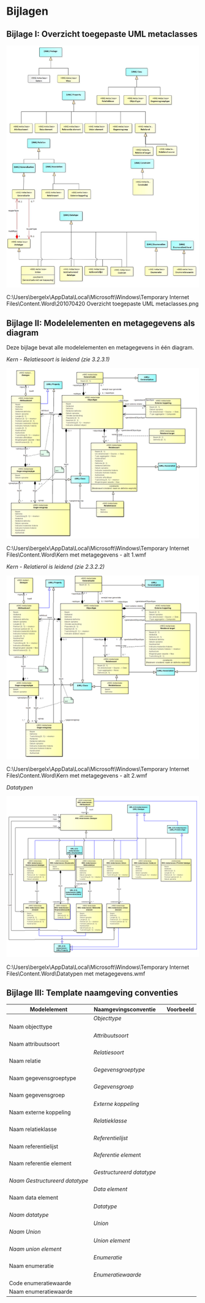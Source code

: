 Bijlagen
========

Bijlage I: Overzicht toegepaste UML metaclasses
-----------------------------------------------

![](media/abd209eeffa0a56d4053128a9f7d8742.jpg)

C:\\Users\\bergelx\\AppData\\Local\\Microsoft\\Windows\\Temporary Internet
Files\\Content.Word\\201070420 Overzicht toegepaste UML metaclasses.png

Bijlage II: Modelelementen en metagegevens als diagram
------------------------------------------------------

Deze bijlage bevat alle modelelementen en metagegevens in één diagram.

*Kern - Relatiesoort is leidend (zie 3.2.3.1)*

![C:\\Users\\bergelx\\AppData\\Local\\Microsoft\\Windows\\Temporary Internet Files\\Content.Word\\Kern met metagegevens - alt 1.wmf](media/7b0a492779f2e781d70263610e9d720f.png)

C:\\Users\\bergelx\\AppData\\Local\\Microsoft\\Windows\\Temporary Internet
Files\\Content.Word\\Kern met metagegevens - alt 1.wmf

*Kern - Relatierol is leidend (zie 2.3.2.2)*

![C:\\Users\\bergelx\\AppData\\Local\\Microsoft\\Windows\\Temporary Internet Files\\Content.Word\\Kern met metagegevens - alt 2.wmf](media/e6a971df597dfefb3bacab0e07e9cef6.png)

C:\\Users\\bergelx\\AppData\\Local\\Microsoft\\Windows\\Temporary Internet
Files\\Content.Word\\Kern met metagegevens - alt 2.wmf

*Datatypen*

![C:\\Users\\bergelx\\AppData\\Local\\Microsoft\\Windows\\Temporary Internet Files\\Content.Word\\Datatypen met metagegevens.wmf](media/c46609c5de485e293adb57265ed730ac.png)

C:\\Users\\bergelx\\AppData\\Local\\Microsoft\\Windows\\Temporary Internet
Files\\Content.Word\\Datatypen met metagegevens.wmf

Bijlage III: Template naamgeving conventies
-------------------------------------------

| **Modelelement**               | **Naamgevingsconventie**  |   | **Voorbeeld** |
|--------------------------------|---------------------------|---|---------------|
|                                | *Objecttype*              |   |               |
| Naam objecttype                |                           |   |               |
|                                | *Attribuutsoort*          |   |               |
| Naam attribuutsoort            |                           |   |               |
|                                | *Relatiesoort*            |   |               |
| Naam relatie                   |                           |   |               |
|                                | *Gegevensgroeptype*       |   |               |
| Naam gegevensgroeptype         |                           |   |               |
|                                | *Gegevensgroep*           |   |               |
| Naam gegevensgroep             |                           |   |               |
|                                | *Externe koppeling*       |   |               |
| Naam externe koppeling         |                           |   |               |
|                                | *Relatieklasse*           |   |               |
| Naam relatieklasse             |                           |   |               |
|                                | *Referentielijst*         |   |               |
| Naam referentielijst           |                           |   |               |
|                                | *Referentie elemen*t      |   |               |
| Naam referentie element        |                           |   |               |
|                                | *Gestructureerd datatype* |   |               |
| *Naam Gestructureerd datatype* |                           |   |               |
|                                | *Data element*            |   |               |
| Naam data element              |                           |   |               |
|                                | *Datatype*                |   |               |
| *Naam datatype*                |                           |   |               |
|                                | *Union*                   |   |               |
| *Naam Union*                   |                           |   |               |
|                                | *Union element*           |   |               |
| *Naam union element*           |                           |   |               |
|                                | *Enumeratie*              |   |               |
| Naam enumeratie                |                           |   |               |
|                                | *Enumeratiewaarde*        |   |               |
| Code enumeratiewaarde          |                           |   |               |
| Naam enumeratiewaarde          |                           |   |               |
